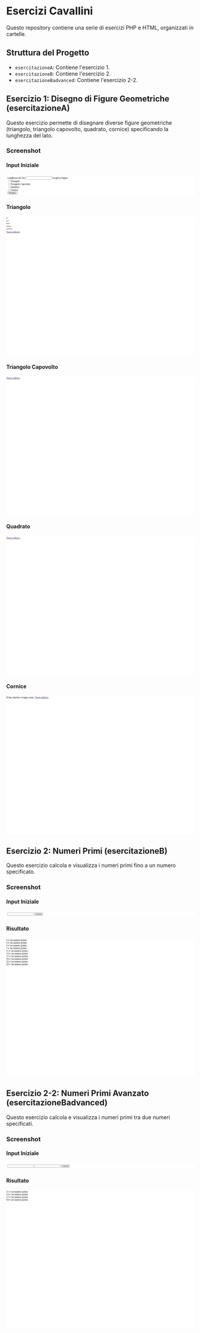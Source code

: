 # Esercizi Cavallini

Questo repository contiene una serie di esercizi PHP e HTML, organizzati in cartelle.

## Struttura del Progetto

- `esercitazioneA`: Contiene l'esercizio 1.
- `esercitazioneB`: Contiene l'esercizio 2.
- `esercitazioneBadvanced`: Contiene l'esercizio 2-2.

## Esercizio 1: Disegno di Figure Geometriche (esercitazioneA)

Questo esercizio permette di disegnare diverse figure geometriche (triangolo, triangolo capovolto, quadrato, cornice) specificando la lunghezza del lato.

### Screenshot

#### Input Iniziale

![Input Iniziale Esercizio 1](esercizi_cavallini/screenshots/ESA_1.png)

#### Triangolo

![Triangolo Esercizio 1](esercizi_cavallini/screenshots/ESA_2.png)

#### Triangolo Capovolto

![Triangolo Capovolto Esercizio 1](esercizi_cavallini/screenshots/ESA_3.png)

#### Quadrato

![Quadrato Esercizio 1](esercizi_cavallini/screenshots/ESA_4.png)

#### Cornice

![Cornice Esercizio 1](esercizi_cavallini/screenshots/ESA_5.png)

## Esercizio 2: Numeri Primi (esercitazioneB)

Questo esercizio calcola e visualizza i numeri primi fino a un numero specificato.

### Screenshot

#### Input Iniziale

![Input Iniziale Esercizio 2](esercizi_cavallini/screenshots/ESB_1.png)

#### Risultato

![Risultato Esercizio 2](esercizi_cavallini/screenshots/ESB_2.png)

## Esercizio 2-2: Numeri Primi Avanzato (esercitazioneBadvanced)

Questo esercizio calcola e visualizza i numeri primi tra due numeri specificati.

### Screenshot

#### Input Iniziale

![Input Iniziale Esercizio 2-2](esercizi_cavallini/screenshots/ES2adv_1.png)

#### Risultato

![Risultato Esercizio 2-2](esercizi_cavallini/screenshots/ES2adv_2.png)
